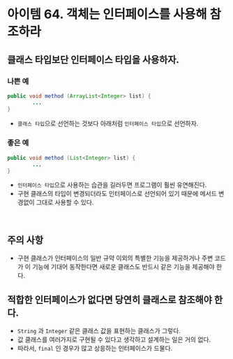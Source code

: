 # 아이템 64. 객체는 인터페이스를 사용해 참조하라

## 클래스 타입보단 인터페이스 타입을 사용하자.
### 나쁜 예
```java
public void method (ArrayList<Integer> list) {
        ...
}
```

* `클래스 타입`으로 선언하는 것보다 아래처럼 `인터페이스 타입`으로 선언하자.

### 좋은 예
```java
public void method (List<Integer> list) {
        ...
}
```

* `인터페이스 타입`으로 사용하는 습관을 길러두면 프로그램이 훨씬 유연해진다.
* 구현 클래스의 타입이 변경되더라도 인터페이스로 선언되어 있기 때문에 메서드 변경없이 그대로 사용할 수 있다.

<br>

## 주의 사항 
* 구현 클래스가 인터페이스의 일반 규약 이외의 특별한 기능을 제공하거나 주변 코드가 이 기능에 기대어 동작한다면 새로운 클래스도 반드시 같은 기능을 제공해야 한다.

## 적합한 인터페이스가 없다면 당연히 클래스로 참조해야 한다.
* `String` 과 `Integer` 같은 클래스 값을 표현하는 클래스가 그렇다.
* 값 클래스를 여러가지로 구현될 수 있다고 생각하고 설계하는 일은 거의 없다.
* 따라서, `final` 인 경우가 많고 상응하는 인터페이스가 드물다.
